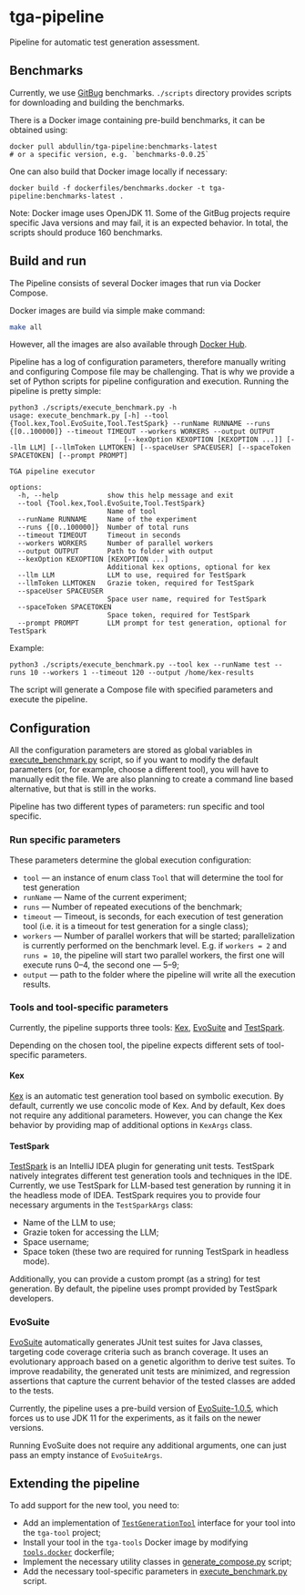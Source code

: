 # tga-pipeline

Pipeline for automatic test generation assessment.

## Benchmarks

Currently, we use [GitBug](https://github.com/gitbugactions/gitbug-java) benchmarks.
`./scripts` directory provides scripts for downloading and building the benchmarks.

There is a Docker image containing pre-build benchmarks, it can be obtained using:

```shell
docker pull abdullin/tga-pipeline:benchmarks-latest 
# or a specific version, e.g. `benchmarks-0.0.25`
```

One can also build that Docker image locally if necessary:

```shell
docker build -f dockerfiles/benchmarks.docker -t tga-pipeline:benchmarks-latest . 
```

Note: Docker image uses OpenJDK 11.
Some of the GitBug projects require specific Java
versions and may fail, it is an expected behavior.
In total, the scripts should produce 160 benchmarks.

## Build and run

The Pipeline consists of several Docker images that run via Docker Compose.

Docker images are build via simple make command:

```bash
make all
```

However, all the images are also available through [Docker Hub](https://hub.docker.com/r/abdullin/tga-pipeline/tags).

Pipeline has a log of configuration parameters, therefore manually writing and configuring Compose file may be
challenging. That is why we provide a set of Python scripts for pipeline configuration and execution. Running the
pipeline is pretty simple:

```shell
python3 ./scripts/execute_benchmark.py -h
usage: execute_benchmark.py [-h] --tool {Tool.kex,Tool.EvoSuite,Tool.TestSpark} --runName RUNNAME --runs {[0..100000]} --timeout TIMEOUT --workers WORKERS --output OUTPUT
                            [--kexOption KEXOPTION [KEXOPTION ...]] [--llm LLM] [--llmToken LLMTOKEN] [--spaceUser SPACEUSER] [--spaceToken SPACETOKEN] [--prompt PROMPT]

TGA pipeline executor

options:
  -h, --help            show this help message and exit
  --tool {Tool.kex,Tool.EvoSuite,Tool.TestSpark}
                        Name of tool
  --runName RUNNAME     Name of the experiment
  --runs {[0..100000]}  Number of total runs
  --timeout TIMEOUT     Timeout in seconds
  --workers WORKERS     Number of parallel workers
  --output OUTPUT       Path to folder with output
  --kexOption KEXOPTION [KEXOPTION ...]
                        Additional kex options, optional for kex
  --llm LLM             LLM to use, required for TestSpark
  --llmToken LLMTOKEN   Grazie token, required for TestSpark
  --spaceUser SPACEUSER
                        Space user name, required for TestSpark
  --spaceToken SPACETOKEN
                        Space token, required for TestSpark
  --prompt PROMPT       LLM prompt for test generation, optional for TestSpark
```

Example:

```shell
python3 ./scripts/execute_benchmark.py --tool kex --runName test --runs 10 --workers 1 --timeout 120 --output /home/kex-results
```

The script will generate a Compose file with specified parameters and execute the pipeline.

## Configuration

All the configuration parameters are stored as global variables in [execute_benchmark.py](scripts/execute_benchmark.py)
script, so if you want to modify the default parameters (or, for example, choose a different tool), you will have to
manually edit the file. We are also planning to create a command line based alternative, but that is still in the works.

Pipeline has two different types of parameters: run specific and tool specific.

### Run specific parameters

These parameters determine the global execution configuration:

* `tool` &mdash; an instance of enum class `Tool` that will determine the tool for test generation
* `runName` &mdash; Name of the current experiment;
* `runs` &mdash; Number of repeated executions of the benchmark;
* `timeout` &mdash; Timeout, is seconds, for each execution of test generation tool (i.e. it is a timeout for test
  generation for a single class);
* `workers` &mdash; Number of parallel workers that will be started; parallelization is currently performed on the
  benchmark level. E.g. if `workers = 2` and `runs = 10`, the pipeline will start two parallel workers, the first one
  will execute runs 0&ndash;4, the second one &mdash; 5&ndash;9;
* `output` &mdash; path to the folder where the pipeline will write all the execution results.

### Tools and tool-specific parameters

Currently, the pipeline supports three tools: [Kex](https://github.com/vorpal-research/kex),
[EvoSuite](https://github.com/EvoSuite/evosuite) and [TestSpark](https://github.com/JetBrains-Research/TestSpark).

Depending on the chosen tool, the pipeline expects different sets of tool-specific parameters.

#### Kex

[Kex](https://github.com/vorpal-research/kex) is an automatic test generation tool based on symbolic execution.
By default, currently we use concolic mode of Kex. And by default, Kex does not require any additional parameters.
However, you can change the Kex behavior by providing map of additional options in `KexArgs` class.

#### TestSpark

[TestSpark](https://github.com/JetBrains-Research/TestSpark) is an IntelliJ IDEA plugin for generating unit tests.
TestSpark natively integrates different test generation tools and techniques in the IDE.
Currently, we use TestSpark for LLM-based test generation by running it in the headless mode of IDEA.
TestSpark requires you to provide four necessary arguments in the `TestSparkArgs` class:

* Name of the LLM to use;
* Grazie token for accessing the LLM;
* Space username;
* Space token (these two are required for running TestSpark in headless mode).

Additionally, you can provide a custom prompt (as a string) for test generation. By default, the pipeline uses prompt
provided by TestSpark developers.

### EvoSuite

[EvoSuite](https://github.com/EvoSuite/evosuite) automatically generates JUnit test suites for Java classes,
targeting code coverage criteria such as branch coverage.
It uses an evolutionary approach based on a genetic algorithm to derive test suites.
To improve readability, the generated unit tests are minimized,
and regression assertions that capture the current behavior of the tested classes are added to the tests.

Currently, the pipeline uses a pre-build version of [EvoSuite-1.0.5](lib/evosuite-1.0.5.jar),
which forces us to use JDK 11 for the experiments, as it fails on the newer versions.

Running EvoSuite does not require any additional arguments, one can just pass an empty instance of `EvoSuiteArgs`.

## Extending the pipeline

To add support for the new tool, you need to:

* Add an implementation
  of [`TestGenerationTool`](tga-core/src/main/kotlin/org/plan/research/tga/core/tool/TestGenerationTool.kt) interface
  for your tool into the `tga-tool` project;
* Install your tool in the `tga-tools` Docker image by modifying [`tools.docker`](dockerfiles/tools.docker) dockerfile;
* Implement the necessary utility classes in [generate_compose.py](scripts/generate_compose.py) script;
* Add the necessary tool-specific parameters in [execute_benchmark.py](./scripts/execute_benchmark.py) script.
